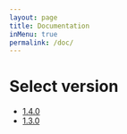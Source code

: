 ```yaml
---
layout: page
title: Documentation
inMenu: true
permalink: /doc/
---
```


# Select version

* [1.4.0](1.4.0)
* [1.3.0](1.3.0)